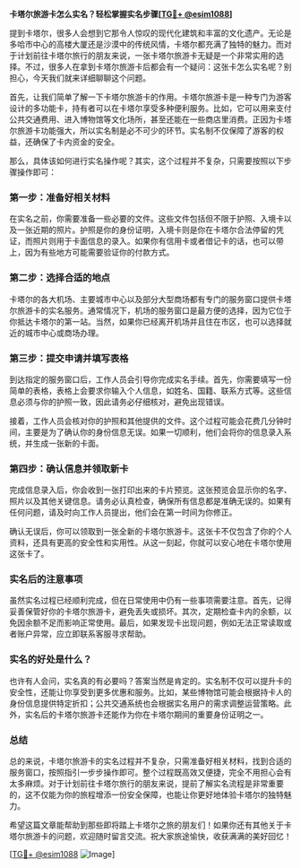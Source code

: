 **卡塔尔旅游卡怎么实名？轻松掌握实名步骤[[TG💪+ @esim1088](https://t.me/s/esim1088)]**

提到卡塔尔，很多人会想到它那令人惊叹的现代化建筑和丰富的文化遗产。无论是多哈市中心的高楼大厦还是沙漠中的传统风情，卡塔尔都充满了独特的魅力。而对于计划前往卡塔尔旅行的朋友来说，一张卡塔尔旅游卡无疑是一个非常实用的选择。不过，很多人在拿到卡塔尔旅游卡后都会有一个疑问：这张卡怎么实名呢？别担心，今天我们就来详细聊聊这个问题。

首先，让我们简单了解一下卡塔尔旅游卡的作用。卡塔尔旅游卡是一种专门为游客设计的多功能卡，持有者可以在卡塔尔享受多种便利服务。比如，它可以用来支付公共交通费用、进入博物馆等文化场所，甚至还能在一些商店里消费。正因为卡塔尔旅游卡功能强大，所以实名制是必不可少的环节。实名制不仅保障了游客的权益，还确保了卡内资金的安全。

那么，具体该如何进行实名操作呢？其实，这个过程并不复杂，只需要按照以下步骤操作即可：

### 第一步：准备好相关材料

在实名之前，你需要准备一些必要的文件。这些文件包括但不限于护照、入境卡以及一张近期的照片。护照是你的身份证明，入境卡则是你在卡塔尔合法停留的凭证，而照片则用于卡面信息的录入。如果你有信用卡或者借记卡的话，也可以带上，因为有些地方可能需要验证你的付款方式。

### 第二步：选择合适的地点

卡塔尔的各大机场、主要城市中心以及部分大型商场都有专门的服务窗口提供卡塔尔旅游卡的实名服务。通常情况下，机场的服务窗口是最方便的选择，因为它位于你抵达卡塔尔的第一站。当然，如果你已经离开机场并且住在市区，也可以选择就近的城市中心或商场办理。

### 第三步：提交申请并填写表格

到达指定的服务窗口后，工作人员会引导你完成实名手续。首先，你需要填写一份简单的表格，表格上会要求你输入个人信息，如姓名、国籍、联系方式等。这些信息必须与你的护照一致，因此请务必仔细核对，避免出现错误。

接着，工作人员会核对你的护照和其他提供的文件。这个过程可能会花费几分钟时间，主要是为了确认你的身份信息无误。如果一切顺利，他们会将你的信息录入系统，并生成一张新的卡面。

### 第四步：确认信息并领取新卡

完成信息录入后，你会收到一张打印出来的卡片预览。这张预览会显示你的名字、照片以及其他关键信息。请务必认真检查，确保所有信息都是准确无误的。如果有任何问题，请及时向工作人员提出，他们会在第一时间为你修正。

确认无误后，你可以领取到一张全新的卡塔尔旅游卡。这张卡不仅包含了你的个人资料，还具有更高的安全性和实用性。从这一刻起，你就可以安心地在卡塔尔使用这张卡了。

### 实名后的注意事项

虽然实名过程已经顺利完成，但在日常使用中仍有一些事项需要注意。首先，记得妥善保管好你的卡塔尔旅游卡，避免丢失或损坏。其次，定期检查卡内的余额，以免因余额不足而影响正常使用。最后，如果发现卡出现问题，例如无法正常读取或者账户异常，应立即联系客服寻求帮助。

### 实名的好处是什么？

也许有人会问，实名真的有必要吗？答案当然是肯定的。实名制不仅可以提升卡的安全性，还能让你享受到更多优惠和服务。比如，某些博物馆可能会根据持卡人的身份信息提供特定折扣；公共交通系统也会根据实名用户的需求调整运营策略。此外，实名后的卡塔尔旅游卡还能作为你在卡塔尔期间的重要身份证明之一。

### 总结

总的来说，卡塔尔旅游卡的实名过程并不复杂，只需准备好相关材料，找到合适的服务窗口，按照指引一步步操作即可。整个过程既高效又便捷，完全不用担心会有太多麻烦。对于计划前往卡塔尔旅行的朋友来说，提前了解实名流程是非常重要的，这不仅能为你的旅程增添一份安全保障，也能让你更好地体验卡塔尔的独特魅力。

希望这篇文章能帮助到那些即将踏上卡塔尔之旅的朋友们！如果你还有其他关于卡塔尔旅游卡的问题，欢迎随时留言交流。祝大家旅途愉快，收获满满的美好回忆！

[[TG💪+ @esim1088](https://t.me/s/esim1088) ![Image](https://i.postimg.cc/4NQfJmqS/Snipaste-2025-05-13-00-14-12.png)]